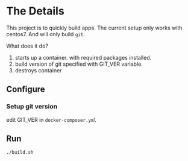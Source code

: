 # The Details

This project is to quickly build apps. The current setup only works with centos7. And will only build `git`.

What does it do?
1. starts up a container. with required packages installed.
1. build version of git specified with GIT_VER variable.
1. destroys container

## Configure

### Setup git version

edit GIT_VER in `docker-composer.yml`

## Run

```sh
./build.sh
```

